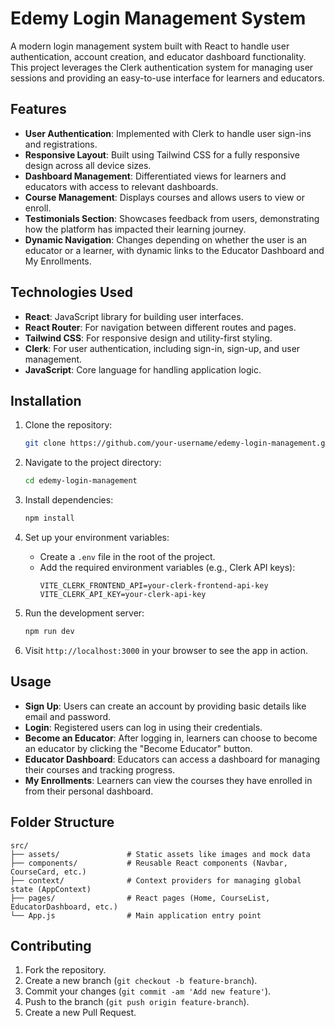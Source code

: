 
# Edemy Login Management System

A modern login management system built with React to handle user authentication, account creation, and educator dashboard functionality. This project leverages the Clerk authentication system for managing user sessions and providing an easy-to-use interface for learners and educators.

## Features

- **User Authentication**: Implemented with Clerk to handle user sign-ins and registrations.
- **Responsive Layout**: Built using Tailwind CSS for a fully responsive design across all device sizes.
- **Dashboard Management**: Differentiated views for learners and educators with access to relevant dashboards.
- **Course Management**: Displays courses and allows users to view or enroll.
- **Testimonials Section**: Showcases feedback from users, demonstrating how the platform has impacted their learning journey.
- **Dynamic Navigation**: Changes depending on whether the user is an educator or a learner, with dynamic links to the Educator Dashboard and My Enrollments.

## Technologies Used

- **React**: JavaScript library for building user interfaces.
- **React Router**: For navigation between different routes and pages.
- **Tailwind CSS**: For responsive design and utility-first styling.
- **Clerk**: For user authentication, including sign-in, sign-up, and user management.
- **JavaScript**: Core language for handling application logic.

## Installation

1. Clone the repository:
    ```bash
    git clone https://github.com/your-username/edemy-login-management.git
    ```

2. Navigate to the project directory:
    ```bash
    cd edemy-login-management
    ```

3. Install dependencies:
    ```bash
    npm install
    ```

4. Set up your environment variables:
    - Create a `.env` file in the root of the project.
    - Add the required environment variables (e.g., Clerk API keys):
      ```
      VITE_CLERK_FRONTEND_API=your-clerk-frontend-api-key
      VITE_CLERK_API_KEY=your-clerk-api-key
      ```

5. Run the development server:
    ```bash
    npm run dev
    ```

6. Visit `http://localhost:3000` in your browser to see the app in action.

## Usage

- **Sign Up**: Users can create an account by providing basic details like email and password.
- **Login**: Registered users can log in using their credentials.
- **Become an Educator**: After logging in, learners can choose to become an educator by clicking the "Become Educator" button.
- **Educator Dashboard**: Educators can access a dashboard for managing their courses and tracking progress.
- **My Enrollments**: Learners can view the courses they have enrolled in from their personal dashboard.

## Folder Structure

```
src/
├── assets/               # Static assets like images and mock data
├── components/           # Reusable React components (Navbar, CourseCard, etc.)
├── context/              # Context providers for managing global state (AppContext)
├── pages/                # React pages (Home, CourseList, EducatorDashboard, etc.)
└── App.js                # Main application entry point
```

## Contributing

1. Fork the repository.
2. Create a new branch (`git checkout -b feature-branch`).
3. Commit your changes (`git commit -am 'Add new feature'`).
4. Push to the branch (`git push origin feature-branch`).
5. Create a new Pull Request.


